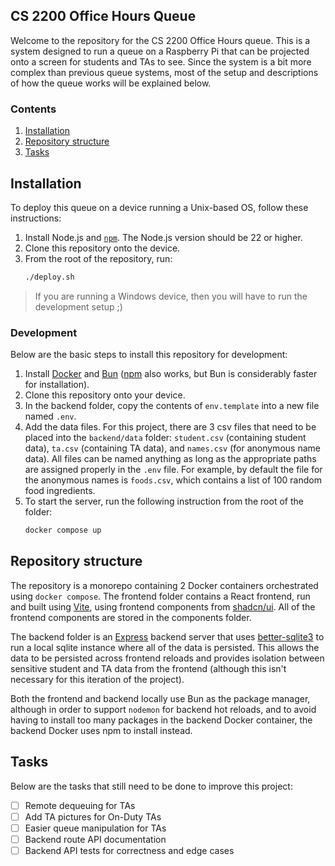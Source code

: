 ## CS 2200 Office Hours Queue

Welcome to the repository for the CS 2200 Office Hours queue. This is a system designed to run a queue on a Raspberry Pi
that can be projected onto a screen for students and TAs to see. Since the system is a bit more complex than previous
queue systems, most of the setup and descriptions of how the queue works will be explained below.

### Contents

1. [Installation](#installation)
2. [Repository structure](#repository-structure)
3. [Tasks](#tasks)

## Installation

To deploy this queue on a device running a Unix-based OS, follow these instructions:

1. Install Node.js and [`npm`](https://www.npmjs.com/). The Node.js version should be 22 or higher.
2. Clone this repository onto the device.
3. From the root of the repository, run:
   ```sh
   ./deploy.sh
   ```

> If you are running a Windows device, then you will have to run the development setup ;)

### Development

Below are the basic steps to install this repository for development:

1. Install [Docker](https://www.docker.com/) and [Bun](https://bun.com/) ([npm](https://www.npmjs.com/) also works, but
   Bun is considerably faster for installation).
2. Clone this repository onto your device.
3. In the backend folder, copy the contents of `env.template` into a new file named `.env`.
4. Add the data files. For this project, there are 3 csv files that need to be placed into the `backend/data` folder:
   `student.csv` (containing student data), `ta.csv` (containing TA data), and `names.csv` (for anonymous name data).
   All files can be named anything as long as the appropriate paths are assigned properly in the `.env` file. For example,
   by default the file for the anonymous names is `foods.csv`, which contains a list of 100 random food ingredients.
5. To start the server, run the following instruction from the root of the folder:
   ```sh
   docker compose up
   ```

## Repository structure

The repository is a monorepo containing 2 Docker containers orchestrated using `docker compose`. The frontend folder
contains a React frontend, run and built using [Vite](https://vite.dev/), using frontend components from
[shadcn/ui](https://ui.shadcn.com/). All of the frontend components are stored in the components folder.

The backend folder is an [Express](https://expressjs.com/) backend server that uses
[better-sqlite3](https://github.com/WiseLibs/better-sqlite3) to run a local sqlite instance where all of the data is
persisted. This allows the data to be persisted across frontend reloads and provides isolation between sensitive student
and TA data from the frontend (although this isn't necessary for this iteration of the project).

Both the frontend and backend locally use Bun as the package manager, although in order to support `nodemon` for backend
hot reloads, and to avoid having to install too many packages in the backend Docker container, the backend Docker uses
npm to install instead.

## Tasks

Below are the tasks that still need to be done to improve this project:

- [ ] Remote dequeuing for TAs
- [ ] Add TA pictures for On-Duty TAs
- [ ] Easier queue manipulation for TAs
- [ ] Backend route API documentation
- [ ] Backend API tests for correctness and edge cases
